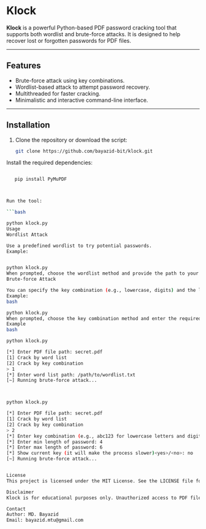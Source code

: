 # Klock

**Klock** is a powerful  Python-based PDF password cracking tool that supports both wordlist and brute-force attacks. It is designed to help recover lost or forgotten passwords for PDF files.

---

## Features

- Brute-force attack using key combinations.
- Wordlist-based attack to attempt password recovery.
- Multithreaded for faster cracking.
- Minimalistic and interactive command-line interface.

---

## Installation

1. Clone the repository or download the script:
   ```bash
   git clone https://github.com/bayazid-bit/klock.git
Install the required dependencies:

```bash

   pip install PyMuPDF



Run the tool:

```bash

python klock.py
Usage
Wordlist Attack

Use a predefined wordlist to try potential passwords.
Example:


python klock.py
When prompted, choose the wordlist method and provide the path to your wordlist.
Brute-force Attack

You can specify the key combination (e.g., lowercase, digits) and the length range of the password.
Example:
bash

python klock.py
When prompted, choose the key combination method and enter the required parameters like key characters, min and max password lengths.
Example
bash

python klock.py

[*] Enter PDF file path: secret.pdf
[1] Crack by word list
[2] Crack by key combination
> 1
[*] Enter word list path: /path/to/wordlist.txt
[~] Running brute-force attack...



python klock.py

[*] Enter PDF file path: secret.pdf
[1] Crack by word list
[2] Crack by key combination
> 2
[*] Enter key combination (e.g., abc123 for lowercase letters and digits): abc123
[*] Enter min length of password: 4
[*] Enter max length of password: 6
[*] Show current key (it will make the process slower)<yes>/<no>: no
[~] Running brute-force attack...


License
This project is licensed under the MIT License. See the LICENSE file for more details.

Disclaimer
Klock is for educational purposes only. Unauthorized access to PDF files or any password-protected material without permission is illegal. The developer is not responsible for any misuse of this tool.

Contact
Author: MD. Bayazid
Email: bayazid.mtu@gmail.com
